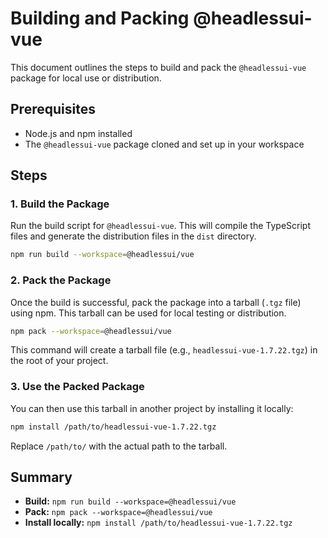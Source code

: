 # Building and Packing @headlessui-vue

This document outlines the steps to build and pack the `@headlessui-vue` package for local use or distribution.

## Prerequisites

- Node.js and npm installed
- The `@headlessui-vue` package cloned and set up in your workspace

## Steps

### 1. Build the Package

Run the build script for `@headlessui-vue`. This will compile the TypeScript files and generate the distribution files in the `dist` directory.

```bash
npm run build --workspace=@headlessui/vue
```

### 2. Pack the Package

Once the build is successful, pack the package into a tarball (`.tgz` file) using npm. This tarball can be used for local testing or distribution.

```bash
npm pack --workspace=@headlessui/vue
```

This command will create a tarball file (e.g., `headlessui-vue-1.7.22.tgz`) in the root of your project.

### 3. Use the Packed Package

You can then use this tarball in another project by installing it locally:

```bash
npm install /path/to/headlessui-vue-1.7.22.tgz
```

Replace `/path/to/` with the actual path to the tarball.

## Summary

- **Build:** `npm run build --workspace=@headlessui/vue`
- **Pack:** `npm pack --workspace=@headlessui/vue`
- **Install locally:** `npm install /path/to/headlessui-vue-1.7.22.tgz`
